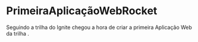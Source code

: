 # PrimeiraAplicaçãoWebRocket
Seguindo a trilha do Ignite chegou a hora de criar a primeira Aplicação Web da trilha .
